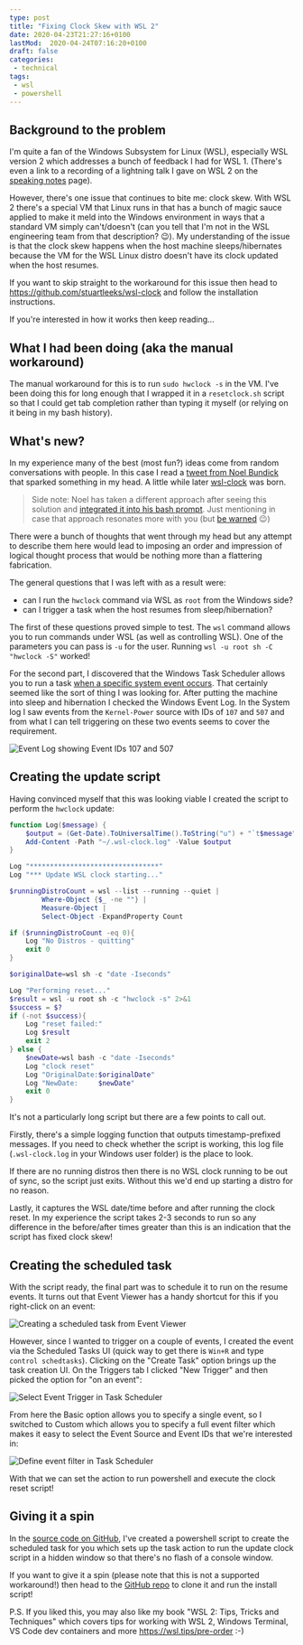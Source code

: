 ```yaml
---
type: post
title: "Fixing Clock Skew with WSL 2"
date: 2020-04-23T21:27:16+0100
lastMod:  2020-04-24T07:16:20+0100
draft: false
categories:
 - technical
tags:
 - wsl
 - powershell
---
```


## Background to the problem

I'm quite a fan of the Windows Subsystem for Linux (WSL), especially WSL version 2 which addresses a bunch of feedback I had for WSL 1. (There's even a link to a recording of a lightning talk I gave on WSL 2 on the [speaking notes](https://stuartleeks.com/about/writing-and-speaking#december-2019---net-oxford---wsl2) page).

However, there's one issue that continues to bite me: clock skew. With WSL 2 there's a special VM that Linux runs in that has a bunch of magic sauce applied to make it meld into the Windows environment in ways that a standard VM simply can't/doesn't (can you tell that I'm not in the WSL engineering team from that description? 😉). My understanding of the issue is that the clock skew happens when the host machine sleeps/hibernates because the VM for the WSL Linux distro doesn't have its clock updated when the host resumes.

If you want to skip straight to the workaround for this issue then head to <https://github.com/stuartleeks/wsl-clock> and follow the installation instructions.

If you're interested in how it works then keep reading...

## What I had been doing (aka the manual workaround)

The manual workaround for this is to run `sudo hwclock -s` in the VM. I've been doing this for long enough that I wrapped it in a `resetclock.sh` script so that I could get tab completion rather than typing it myself (or relying on it being in my bash history).

## What's new?

In my experience many of the best (most fun?) ideas come from random conversations with people. In this case I read a [tweet from Noel Bundick](https://twitter.com/acanthamoeba/status/1252840371358273536) that sparked something in my head. A little while later [wsl-clock](https://github.com/stuartleeks/wsl-clock) was born.

> Side note: Noel has taken a different approach after seeing this solution and [integrated it into his bash prompt](https://twitter.com/acanthamoeba/status/1253094110266712064?s=09). Just mentioning in case that approach resonates more with you (but [be warned](https://twitter.com/acanthamoeba/status/1253420742768685056) 😉)

There were a bunch of thoughts that went through my head but any attempt to describe them here would lead to imposing an order and impression of logical thought process that would be nothing more than a flattering fabrication.

The general questions that I was left with as a result were:

* can I run the `hwclock` command via WSL as `root` from the Windows side?
* can I trigger a task when the host resumes from sleep/hibernation?

The first of these questions proved simple to test. The `wsl` command allows you to run commands under WSL (as well as controlling WSL). One of the parameters you can pass is `-u` for the user. Running `wsl -u root sh -C "hwclock -S"` worked!

For the second part, I discovered that the Windows Task Scheduler allows you to run a task [when a specific system event occurs](https://docs.microsoft.com/en-us/windows/win32/taskschd/task-scheduler-start-page). That certainly seemed like the sort of thing I was looking for. After putting the machine into sleep and hibernation I checked the Windows Event Log. In the System log I saw events from the `Kernel-Power` source with IDs of `107` and `507` and from what I can tell triggering on these two events seems to cover the requirement.

![Event Log showing Event IDs 107 and 507](eventlog.png)

## Creating the update script

Having convinced myself that this was looking viable I created the script to perform the `hwclock` update:

```powershell {linenos=true}
function Log($message) {
    $output = (Get-Date).ToUniversalTime().ToString("u") + "`t$message"
    Add-Content -Path "~/.wsl-clock.log" -Value $output
}

Log "********************************"
Log "*** Update WSL clock starting..."

$runningDistroCount = wsl --list --running --quiet |
        Where-Object {$_ -ne ""} |
        Measure-Object |
        Select-Object -ExpandProperty Count

if ($runningDistroCount -eq 0){
    Log "No Distros - quitting"
    exit 0
}

$originalDate=wsl sh -c "date -Iseconds"

Log "Performing reset..."
$result = wsl -u root sh -c "hwclock -s" 2>&1
$success = $?
if (-not $success){
    Log "reset failed:"
    Log $result
    exit 2
} else {
    $newDate=wsl bash -c "date -Iseconds"
    Log "clock reset"
    Log "OriginalDate:$originalDate"
    Log "NewDate:     $newDate"
    exit 0
}
```

It's not a particularly long script but there are a few points to call out.

Firstly, there's a simple logging function that outputs timestamp-prefixed messages. If you need to check whether the script is working, this log file (`.wsl-clock.log` in your Windows user folder) is the place to look.

If there are no running distros then there is no WSL clock running to be out of sync, so the script just exits. Without this we'd end up starting a distro for no reason.

Lastly, it captures the WSL date/time before and after running the clock reset. In my experience the script takes 2-3 seconds to run so any difference in the before/after times greater than this is an indication that the script has fixed clock skew!

## Creating the scheduled task

With the script ready, the final part was to schedule it to run on the resume events. It turns out that Event Viewer has a handy shortcut for this if you right-click on an event:

![Creating a scheduled task from Event Viewer](eventlog-create-task.png)

However, since I wanted to trigger on a couple of events, I created the event via the Scheduled Tasks UI (quick way to get there is `Win+R` and type `control schedtasks`). Clicking on the "Create Task" option brings up the task creation UI. On the Triggers tab I clicked "New Trigger" and then picked the option for "on an event":

![Select Event Trigger in Task Scheduler](schedtask-new-trigger.png)

From here the Basic option allows you to specify a single event, so I switched to Custom which allows you to specify a full event filter which makes it easy to select the Event Source and Event IDs that we're interested in:

![Define event filter in Task Scheduler](schedtask-event-filter.png)

With that we can set the action to run powershell and execute the clock reset script!

## Giving it a spin

In the [source code on GitHub](https://github.com/stuartleeks/wsl-clock), I've created a powershell script to create the scheduled task for you which sets up the task action to run the update clock script in a hidden window so that there's no flash of a console window.

If you want to give it a spin (please note that this is not a supported workaround!) then head to the [GitHub repo](https://github.com/stuartleeks/wsl-clock) to clone it and run the install script!


P.S. If you liked this, you may also like my book "WSL 2: Tips, Tricks and Techniques" which covers tips for working with WSL 2, Windows Terminal, VS Code dev containers and more <https://wsl.tips/pre-order> :-)

